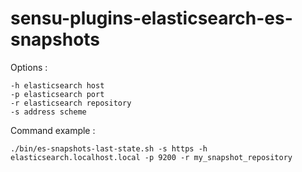 # sensu-plugins-elasticsearch-es-snapshots

Options :
~~~
-h elasticsearch host
-p elasticsearch port
-r elasticsearch repository
-s address scheme
~~~

Command example :
~~~
./bin/es-snapshots-last-state.sh -s https -h elasticsearch.localhost.local -p 9200 -r my_snapshot_repository
~~~